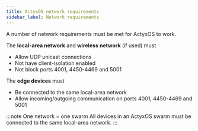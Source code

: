 ```yaml
---
title: ActyxOS network requirements
sidebar_label: Network requirements
---
```


A number of network requirements must be met for ActyxOS to work.

The **local-area network** and **wireless network** (if used) must

- Allow UDP unicast connections
- Not have client-isolation enabled
- Not block ports 4001, 4450-4469 and 5001

The **edge devices** must

- Be connected to the same local-area network
- Allow incoming/outgoing communication on ports 4001, 4450-4469 and 5001


:::note One network = one swarm
All devices in an ActyxOS swarm must be connected to the same local-area network.
:::